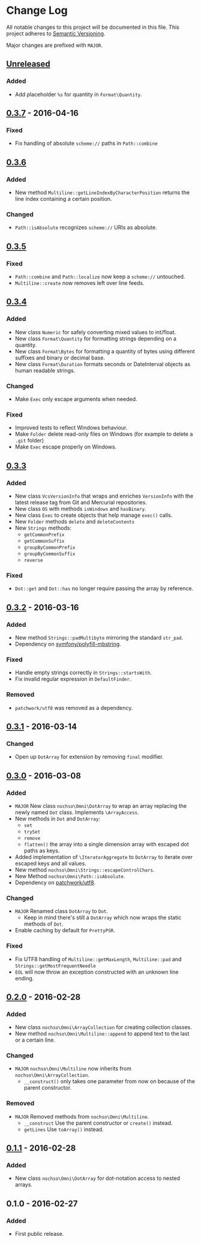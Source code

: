 # Change Log
All notable changes to this project will be documented in this file.
This project adheres to [Semantic Versioning](http://semver.org/).

Major changes are prefixed with `MAJOR`.

<!--
Added      for new features.
Changed    for changes in existing functionality.
Deprecated for once-stable features removed in upcoming releases.
Removed    for deprecated features removed in this release.
Fixed      for any bug fixes.
Security   to invite users to upgrade in case of vulnerabilities.
-->

## [Unreleased]
### Added
- Add placeholder `%s` for quantity in `Format\Quantity`.

## [0.3.7] - 2016-04-16
### Fixed
- Fix handling of absolute `scheme://` paths in `Path::combine`

## [0.3.6]
### Added
- New method `Multiline::getLineIndexByCharacterPosition` returns the line index containing a certain position.

### Changed
- `Path::isAbsolute` recognizes `scheme://` URIs as absolute.

## [0.3.5]
### Fixed
- `Path::combine` and `Path::localize` now keep a `scheme://` untouched.
- `Multiline::create` now removes left over line feeds.

## [0.3.4]
### Added
- New class `Numeric` for safely converting mixed values to int/float.
- New class `Format\Quantity` for formatting strings depending on a quantity.
- New class `Format\Bytes` for formatting a quantity of bytes using different suffixes and binary or decimal base.
- New class `Format\Duration` formats seconds or DateInterval objects as human readable strings.

### Changed
- Make `Exec` only escape arguments when needed.

### Fixed
- Improved tests to reflect Windows behaviour.
- Make `Folder` delete read-only files on Windows (for example to delete a `.git` folder)
- Make `Exec` escape properly on Windows.

## [0.3.3]
### Added
- New class `VcsVersionInfo` that wraps and enriches `VersionInfo` with the latest release tag from Git and Mercurial
  repositories.
- New class `OS` with methods `isWindows` and `hasBinary`.
- New class `Exec` to create objects that help manage `exec()` calls.
- New `Folder` methods `delete` and `deleteContents`
- New `Strings` methods:
    - `getCommonPrefix`
    - `getCommonSuffix`
    - `groupByCommonPrefix`
    - `groupByCommonSuffix`
    - `reverse`

### Fixed
- `Dot::get` and `Dot::has` no longer require passing the array by reference.

## [0.3.2] - 2016-03-16
### Added
- New method `Strings::padMultibyte` mirroring the standard `str_pad`.
- Dependency on [symfony/polyfill-mbstring](https://packagist.org/packages/symfony/polyfill-mbstring).

### Fixed
- Handle empty strings correctly in `Strings::startsWith`.
- Fix invalid regular expression in `DefaultFinder`.

### Removed
- `patchwork/utf8` was removed as a dependency.

## [0.3.1] - 2016-03-14
### Changed
- Open up `DotArray` for extension by removing `final` modifier.

## [0.3.0] - 2016-03-08
### Added
- `MAJOR` New class `nochso\Omni\DotArray` to wrap an array replacing the newly named `Dot` class. Implements `\ArrayAccess`.
- New methods in `Dot` and `DotArray`:
    - `set`
    - `trySet`
    - `remove`
    - `flatten()` the array into a single dimension array with escaped dot paths as keys.
- Added implementation of `\IteratorAggregate` to `DotArray` to iterate over escaped keys and all values.
- New method `nochso\Omni\Strings::escapeControlChars`.
- New Method `nochso\Omni\Path::isAbsolute`.
- Dependency on [patchwork/utf8](https://packagist.org/packages/patchwork/utf8).

### Changed
- `MAJOR` Renamed class `DotArray` to `Dot`.
    - Keep in mind there's still a `DotArray` which now wraps the static methods of `Dot`.
- Enable caching by default for `PrettyPSR`.

### Fixed
- Fix UTF8 handling of `Multiline::getMaxLength`, `Multiline::pad` and `Strings::getMostFrequentNeedle`
- `EOL` will now throw an exception constructed with an unknown line ending.

## [0.2.0] - 2016-02-28
### Added
- New class `nochso\Omni\ArrayCollection` for creating collection classes.
- New method `nochso\Omni\Multiline::append` to append text to the last or a certain line.

### Changed
- `MAJOR` `nochso\Omni\Multiline` now inherits from `nochso\Omni\ArrayCollection`.
    - `__construct()` only takes one parameter from now on because of the parent constructor.

### Removed
- `MAJOR` Removed methods from `nochso\Omni\Multiline`.
    - `__construct` Use the parent constructor or `create()` instead.
    - `getLines` Use `toArray()` instead.

## [0.1.1] - 2016-02-28
### Added
- New class `nochso\Omni\DotArray` for dot-notation access to nested arrays.

## 0.1.0 - 2016-02-27
### Added
- First public release.

[Unreleased]: https://github.com/nochso/omni/compare/0.3.7...HEAD
[0.3.7]: https://github.com/nochso/omni/compare/0.3.6...0.3.7
[0.3.6]: https://github.com/nochso/omni/compare/0.3.5...0.3.6
[0.3.5]: https://github.com/nochso/omni/compare/0.3.4...0.3.5
[0.3.4]: https://github.com/nochso/omni/compare/0.3.3...0.3.4
[0.3.3]: https://github.com/nochso/omni/compare/0.3.2...0.3.3
[0.3.2]: https://github.com/nochso/omni/compare/0.3.1...0.3.2
[0.3.1]: https://github.com/nochso/omni/compare/0.3.0...0.3.1
[0.3.0]: https://github.com/nochso/omni/compare/0.2.0...0.3.0
[0.2.0]: https://github.com/nochso/omni/compare/0.1.1...0.2.0
[0.1.1]: https://github.com/nochso/omni/compare/0.1.0...0.1.1
